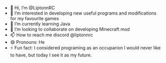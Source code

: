 - 👋 Hi, I’m @LiptonnRC
- 👀 I’m interested in developing new useful programs and modifications for my favourite games
- 🌱 I’m currently learning Java
- 💞️ I’m looking to collaborate on developing Minecraft mod 
- 📫 How to reach me discord @liptonnrc
- 😄 Pronouns: He
- ⚡ Fun fact: I considered programing as an occuparion I would never like to have, but today I see it as my future.

<!---
LiptonnRC/LiptonnRC is a ✨ special ✨ repository because its `README.md` (this file) appears on your GitHub profile.
You can click the Preview link to take a look at your changes.
--->
